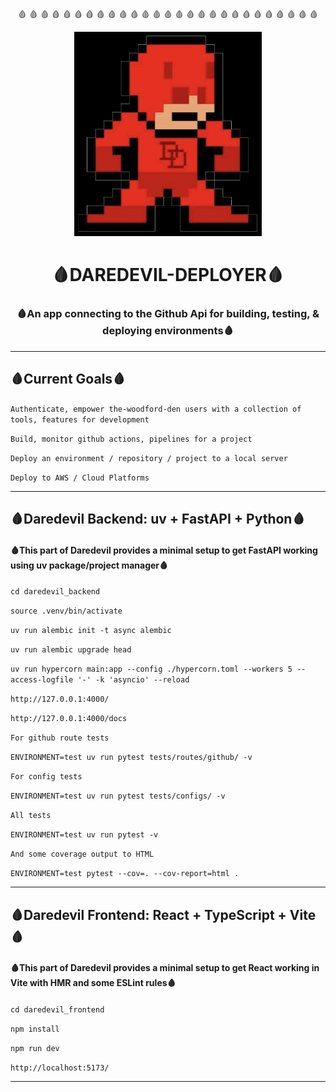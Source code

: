 <div display="flex">
  <p align="center" flex="1">🩸 🩸 🩸 🩸 🩸 🩸 🩸 🩸 🩸 🩸 🩸 🩸 🩸 🩸 🩸 🩸 🩸 🩸 🩸 🩸 🩸 🩸 🩸 🩸 🩸 🩸 🩸 </p>
</div>
<p align="center" flex="1">
  <a href="https://github.com/the-woodford-den/daredevil-deployer">
    <img src="https://raw.githubusercontent.com/the-woodford-den/daredevil-deployer/main/daredevil_frontend/src/assets/ddevil-pixel.png?raw=true" alt="Pixel Daredevil" width="300" />
  </a>
</p>

<h1 align="center">🩸DAREDEVIL-DEPLOYER🩸</h1>
<h3 align="center">🩸An app connecting to the Github Api for building, testing, & deploying environments🩸</h3>

---

<h2 align="left">🩸Current Goals🩸</h2>

<p><code>Authenticate, empower the-woodford-den users with a collection of tools, features for development</code></p>
<p><code>Build, monitor github actions, pipelines for a project</code></p>
<p><code>Deploy an environment / repository / project to a local server</code></p>
<p><code>Deploy to AWS / Cloud Platforms</code></p>


---

<h2 align="left">🩸Daredevil Backend: uv + FastAPI + Python🩸</h2>
<h4 align="left">🩸This part of Daredevil provides a minimal setup to get FastAPI working using uv package/project manager🩸</h4>

<p><code>cd daredevil_backend</code></p>
<p><code>source .venv/bin/activate</code></p>
<p><code>uv run alembic init -t async alembic</code></p>
<p><code>uv run alembic upgrade head</code></p>
<p><code>uv run hypercorn main:app --config ./hypercorn.toml --workers 5 --access-logfile '-' -k 'asyncio' --reload</code></p>
<p><code>http://127.0.0.1:4000/</code></p>
<p><code>http://127.0.0.1:4000/docs</code></p>
<p><code>For github route tests</code></p>
<p><code>ENVIRONMENT=test uv run pytest tests/routes/github/ -v</code></p>
<p><code>For config tests</code></p>
<p><code>ENVIRONMENT=test uv run pytest tests/configs/ -v</code></p>
<p><code>All tests</code></p>
<p><code>ENVIRONMENT=test uv run pytest -v</code></p>
<p><code>And some coverage output to HTML</code></p>
<p><code>ENVIRONMENT=test pytest --cov=. --cov-report=html .</code></p>

---

<h2 align="left">🩸Daredevil Frontend: React + TypeScript + Vite🩸</h2>
<h4 align="left">🩸This part of Daredevil provides a minimal setup to get React working in Vite with HMR and some ESLint rules🩸</h4>

<p><code>cd daredevil_frontend</code></p>
<p><code>npm install</code></p>
<p><code>npm run dev</code></p>
<p><code>http://localhost:5173/</code></p>

---

